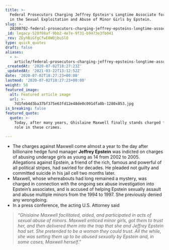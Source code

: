 ```yaml
---
title: >-
  Federal Prosecutors Charging Jeffrey Epstein's Longtime Associate for Her Role
  in the Sexual Exploitation and Abuse of Minor Girls by Epstein.
slug: >-
  20200702-federal-prosecutors-charging-jeffrey-epsteins-longtime-associate-for-her-role-in-the-sexual-exploitation-and-abuse-of-minor-girls-by-epstein
_id: legacy-528f08af-9bb2-4e7e-9f31-b9473e3fb041
_rev: ZEyhBiGfgCfwE8WOjbuSlO
type: quick_quotes
draft: false
aliases:
  - >-
    article/federal-prosecutors-charging-jeffrey-epsteins-longtime-associate-for-her-role-in-the-sexual-exploitation-and-abuse-of-minor-girls-by-epstein/
_createdAt: '2020-07-02T18:27:23Z'
_updatedAt: '2021-03-22T13:12:52Z'
date: '2020-07-02T18:27:23+00:00'
lastmod: '2020-07-02T18:27:23+00:00'
weight: 50
featured_image:
  alt: Featured article image
  url: >-
    7d1feb4d3ba37bf375e63fd12e48de0c091dfa8b-1280x853.jpg
is_breaking: false
featured_quote:
  quote: >-
    Today, after many years, Ghislaine Maxwell finally stands charged for her
    role in these crimes.

---
```

* The charges against Maxwell come almost a year to the day after billionaire hedge fund manager **Jeffrey Epstein** was indicted on charges of abusing underage girls as young as 14 from 2002 to 2005. Allegations against Epstein, a friend of the rich, famous and powerful of all political stripes, had swirled for decades. He pleaded not guilty and committed suicide in his jail cell two months later.
* Maxwell, whose whereabouts had long remained a mystery, was charged in connection with the ongoing sex abuse investigation into Epstein’s associates, and is accused of helping Epstein sexually assault and abuse multiple minors from the 1994 to 1997. She previously denied any wrongdoing.
* In a press conference, the acting U.S. Attorney said

> _“Ghislaine Maxwell facilitated, aided, and participated in acts of sexual abuse of minors. Maxwell enticed minor girls, got them to trust her, and then delivered them into the trap that she and Jeffrey Epstein had set. She pretended to be a woman they could trust. All the while, she was setting them up to be abused sexually by Epstein and, in some cases, Maxwell herself_.”